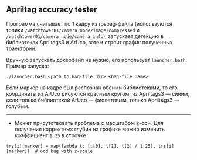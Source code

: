 ## Apriltag accuracy tester

Программа считывает по 1 кадру из rosbag-файла (используются топики 
`/watchtower01/camera_node/image/compressed` и `/watchtower01/camera_node/camera_info`), 
запускает детекцию в библиотеках Apriltags3 и ArUco, затем строит график полученных траекторий.

Вручную запускать докерфайл не нужно, его использует `launcher.bash`.
Пример запуска:
```
./launcher.bash <path to bag-file dir> <bag-file name>
```

Если маркер на кадре был распознан обеими библиотеками, то его координаты из ArUco рисуются красным
кругом, из Apriltags3 — синим, если только библиотекой ArUco — фиолетовым, только Apriltags3 — голубым.

-------------------
* Может присутствовать проблема с масштабом z-оси. Для получения корректных глубин на графике
можно изменить коэффициент `1.25` в строчке
```
trs[i][marker] = map(lambda t: [t[0], t[1], t[2] / 1.25], trs[i][marker])  # odd bug with z-scale
```